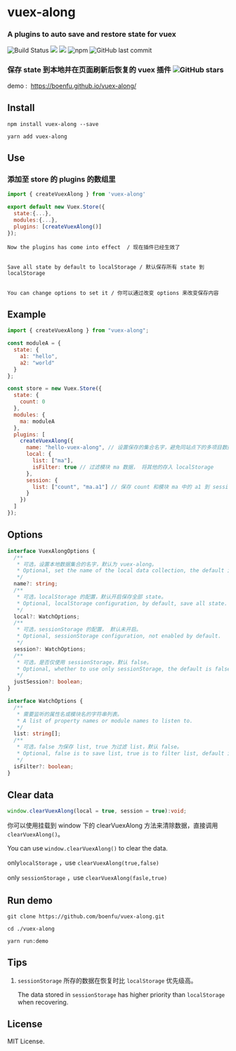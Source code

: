 # vuex-along

### A plugins to auto save and restore state for vuex

![Build Status](https://travis-ci.org/boenfu/vuex-along.svg?branch=master) ![](https://img.shields.io/npm/v/vuex-along.svg) ![](https://img.shields.io/npm/l/vuex-along.svg) ![npm](https://img.shields.io/npm/dm/vuex-along.svg) ![GitHub last commit](https://img.shields.io/github/last-commit/boenfu/vuex-along.svg)

### 保存 state 到本地并在页面刷新后恢复的 vuex 插件 ![GitHub stars](https://img.shields.io/github/stars/boenfu/vuex-along.svg?style=social)

demo :  https://boenfu.github.io/vuex-along/

## Install

```shell
npm install vuex-along --save

yarn add vuex-along
```

## Use

### 添加至 store 的 plugins 的数组里

```javascript
import { createVuexAlong } from 'vuex-along'

export default new Vuex.Store({
  state:{...},
  modules:{...},
  plugins: [createVuexAlong()]
});
```

    Now the plugins has come into effect  / 现在插件已经生效了


    Save all state by default to localStorage / 默认保存所有 state 到 localStorage


    You can change options to set it / 你可以通过改变 options 来改变保存内容

## Example

```javascript
import { createVuexAlong } from "vuex-along";

const moduleA = {
  state: {
    a1: "hello",
    a2: "world"
  }
};

const store = new Vuex.Store({
  state: {
    count: 0
  },
  modules: {
    ma: moduleA
  },
  plugins: [
    createVuexAlong({
      name: "hello-vuex-along", // 设置保存的集合名字，避免同站点下的多项目数据冲突
      local: {
        list: ["ma"],
        isFilter: true // 过滤模块 ma 数据， 将其他的存入 localStorage
      },
      session: {
        list: ["count", "ma.a1"] // 保存 count 和模块 ma 中的 a1 到 sessionStorage
      }
    })
  ]
});
```

## Options

```typescript
interface VuexAlongOptions {
  /**
   * 可选，设置本地数据集合的名字，默认为 vuex-along。
   * Optional, set the name of the local data collection, the default is vuex-along.
   */
  name?: string;
  /**
   * 可选，localStorage 的配置，默认开启保存全部 state。
   * Optional, localStorage configuration, by default, save all state.
   */
  local?: WatchOptions;
  /**
   * 可选，sessionStorage 的配置， 默认未开启。
   * Optional, sessionStorage configuration, not enabled by default.
   */
  session?: WatchOptions;
  /**
   * 可选，是否仅使用 sessionStorage，默认 false。
   * Optional, whether to use only sessionStorage, the default is false.
   */
  justSession?: boolean;
}

interface WatchOptions {
  /**
   * 需要监听的属性名或模块名的字符串列表。
   * A list of property names or module names to listen to.
   */
  list: string[];
  /**
   * 可选，false 为保存 list, true 为过滤 list，默认 false。
   * Optional, false is to save list, true is to filter list, default is false.
   */
  isFilter?: boolean;
}
```

## Clear data

```typescript
window.clearVuexAlong(local = true, session = true):void;
```

你可以使用挂载到 window 下的 clearVuexAlong 方法来清除数据，直接调用 `clearVuexAlong()`。

You can use `window.clearVuexAlong()` to clear the data.

only`localStorage` ，use `clearVuexAlong(true,false)`

only `sessionStorage` ，use `clearVuexAlong(fasle,true)`

## Run demo

```shell
git clone https://github.com/boenfu/vuex-along.git

cd ./vuex-along

yarn run:demo
```

## Tips

1. `sessionStorage` 所存的数据在恢复时比 `localStorage` 优先级高。

   The data stored in `sessionStorage` has higher priority than `localStorage` when recovering.

## License

MIT License.
